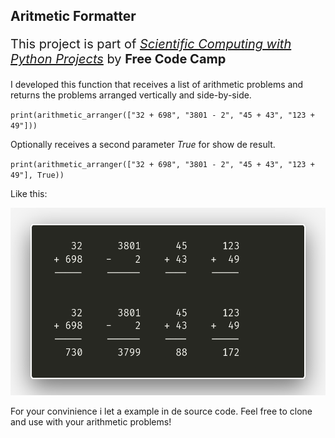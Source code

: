 ## Aritmetic Formatter

<p style="font-size: 20px;" >This project is part of <a href="https://www.freecodecamp.org/portuguese/learn/scientific-computing-with-python/"><em>Scientific Computing with Python Projects</em></a> by <strong>Free Code Camp</strong></p>
<p>I developed this function that receives a list of arithmetic problems and returns the problems arranged vertically and side-by-side.</p>
<code>print(arithmetic_arranger(["32 + 698", "3801 - 2", "45 + 43", "123 + 49"]))</code>
<br>
<p>Optionally receives a second parameter <em>True</em> for show de result. </p>
<code>print(arithmetic_arranger(["32 + 698", "3801 - 2", "45 + 43", "123 + 49"], True))</code>
<br>
<p>Like this:</p>
<img style="height: 300px; ;" src="/img/arit.png" alt="">
<br>
<p>For your convinience i let a example in de source code. Feel free to clone and use with your arithmetic problems!</p>

